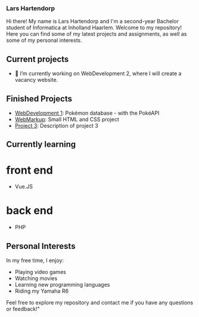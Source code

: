 ### Lars Hartendorp
Hi there! My name is Lars Hartendorp and I'm a second-year Bachelor student of Informatica at Inholland Haarlem. Welcome to my repository! Here you can find some of my latest projects and assignments, as well as some of my personal interests.

## Current projects
- 🔭 I’m currently working on WebDevelopment 2, where I will create a vacancy website. 

## Finished Projects

- [WebDevelopment 1]([WebDevEindopdracht](https://github.com/LarsHartendorp/WebDevEindopdracht)): Pokémon database - with the PokéAPI
- [WebMarkup](Webmarkup-assessment): Small HTML and CSS project
- [Project 3](https://github.com/lhartendorp/project3): Description of project 3

## Currently learning

# front end
- Vue.JS

# back end
- PHP

## Personal Interests

In my free time, I enjoy:

- Playing video games
- Watching movies
- Learning new programming languages
- Riding my Yamaha R6

Feel free to explore my repository and contact me if you have any questions or feedback!"
